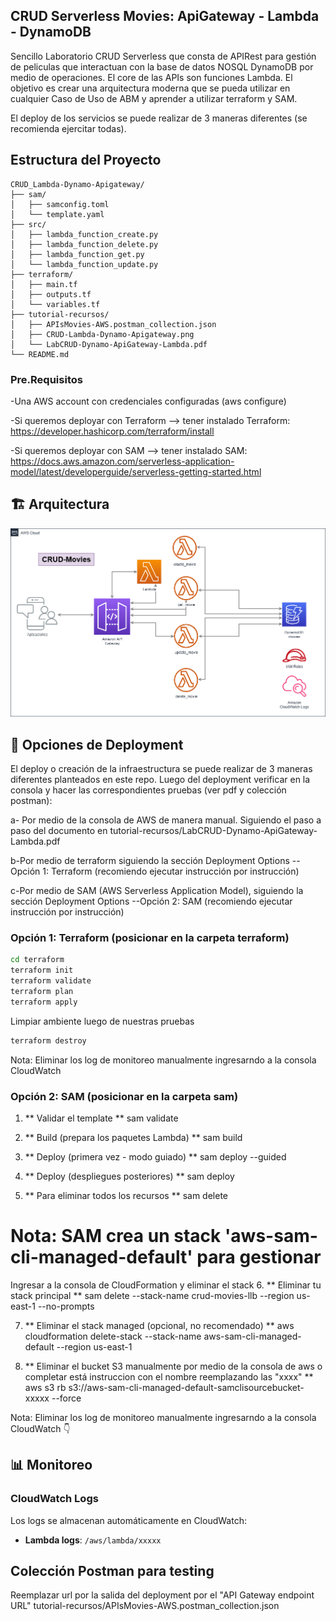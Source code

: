 ## CRUD Serverless Movies: ApiGateway - Lambda - DynamoDB

Sencillo Laboratorio CRUD Serverless que consta de APIRest para gestión de peliculas que interactuan con la base de datos NOSQL DynamoDB por medio de operaciones. El core de las APIs son funciones Lambda.
El objetivo es crear una arquitectura moderna que se pueda utilizar en cualquier Caso de Uso de ABM y aprender a utilizar terraform y SAM.

El deploy de los servicios se puede realizar de 3 maneras diferentes (se recomienda ejercitar todas).

## Estructura del Proyecto

```
CRUD_Lambda-Dynamo-Apigateway/
├── sam/
│   ├── samconfig.toml
│   └── template.yaml
├── src/
│   ├── lambda_function_create.py
│   ├── lambda_function_delete.py
│   ├── lambda_function_get.py
│   └── lambda_function_update.py
├── terraform/
│   ├── main.tf
│   ├── outputs.tf
│   └── variables.tf
├── tutorial-recursos/
│   ├── APIsMovies-AWS.postman_collection.json
│   ├── CRUD-Lambda-Dynamo-Apigateway.png
│   └── LabCRUD-Dynamo-ApiGateway-Lambda.pdf
└── README.md
```


### Pre.Requisitos

-Una AWS account con credenciales configuradas (aws configure)

-Si queremos deployar con Terraform --> tener instalado Terraform:
https://developer.hashicorp.com/terraform/install

-Si queremos deployar con SAM --> tener instalado SAM:
https://docs.aws.amazon.com/serverless-application-model/latest/developerguide/serverless-getting-started.html


## 🏗️ Arquitectura

![Arquitectura CRUD Serverless](tutorial-recursos/CRUD-Lambda-Dynamo-Apigateway.png)


## 🚀 Opciones de Deployment

El deploy o creación de la infraestructura se puede realizar de 3 maneras diferentes planteados en este repo. Luego del deployment verificar en la consola y hacer las correspondientes pruebas (ver pdf y colección postman):

a- Por medio de la consola de AWS de manera manual. Siguiendo el paso a paso del documento en tutorial-recursos/LabCRUD-Dynamo-ApiGateway-Lambda.pdf

b-Por medio de terraform siguiendo la sección Deployment Options --Opción 1: Terraform
(recomiendo ejecutar instrucción por instrucción)

c-Por medio de SAM (AWS Serverless Application Model), siguiendo la sección Deployment Options --Opción 2: SAM
(recomiendo ejecutar instrucción por instrucción)


### Opción 1: Terraform (posicionar en la carpeta terraform)
```bash
cd terraform
terraform init
terraform validate
terraform plan
terraform apply
```

Limpiar ambiente luego de nuestras pruebas
```bash
terraform destroy
```
Nota: Eliminar los log de monitoreo manualmente ingresarndo a la consola CloudWatch

### Opción 2: SAM (posicionar en la carpeta sam)
1. ** Validar el template **
sam validate

2. ** Build (prepara los paquetes Lambda) **
sam build

3. ** Deploy (primera vez - modo guiado) **
sam deploy --guided

4. ** Deploy (despliegues posteriores) **
sam deploy

5. ** Para eliminar todos los recursos **
sam delete

# Nota: SAM crea un stack 'aws-sam-cli-managed-default' para gestionar
Ingresar a la consola de CloudFormation y eliminar el stack 
6. ** Eliminar tu stack principal **
sam delete --stack-name crud-movies-llb --region us-east-1 --no-prompts

7. ** Eliminar el stack managed (opcional, no recomendado) **
aws cloudformation delete-stack --stack-name aws-sam-cli-managed-default --region us-east-1

8. ** Eliminar el bucket S3 manualmente por medio de la consola de aws o completar está instruccion con el nombre reemplazando las "xxxx" **
aws s3 rb s3://aws-sam-cli-managed-default-samclisourcebucket-xxxxx --force

Nota: Eliminar los log de monitoreo manualmente ingresarndo a la consola CloudWatch 👇

## 📊 Monitoreo

### CloudWatch Logs

Los logs se almacenan automáticamente en CloudWatch:

- **Lambda logs**: `/aws/lambda/xxxxx`


## Colección Postman para testing
Reemplazar url por la salida del deployment por el "API Gateway endpoint URL" 
tutorial-recursos/APIsMovies-AWS.postman_collection.json